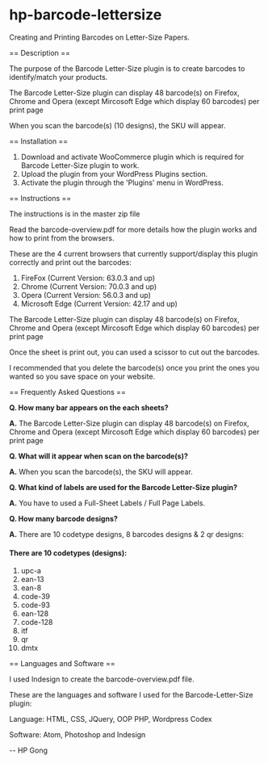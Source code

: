 # hp-barcode-lettersize

Creating and Printing Barcodes on Letter-Size Papers.

== Description ==

The purpose of the Barcode Letter-Size plugin is to create barcodes to identify/match your products.

The Barcode Letter-Size plugin can display 48 barcode(s) on Firefox, Chrome and Opera (except Mircosoft Edge which display 60 barcodes) per print page

When you scan the barcode(s) (10 designs), the SKU will appear.

== Installation ==

1. Download and activate WooCommerce plugin which is required for Barcode Letter-Size plugin to work.
2. Upload the plugin from your WordPress Plugins section.
3. Activate the plugin through the 'Plugins' menu in WordPress.

== Instructions ==

The instructions is in the master zip file

Read the barcode-overview.pdf for more details how the plugin works and how to print from the browsers.

These are the 4 current browsers that currently support/display this plugin correctly and print out the barcodes:

1. FireFox (Current Version: 63.0.3 and up)
2. Chrome (Current Version: 70.0.3 and up)
3. Opera (Current Version: 56.0.3 and up)
4. Microsoft Edge (Current Version: 42.17 and up)

The Barcode Letter-Size plugin can display 48 barcode(s) on Firefox, Chrome and Opera (except Mircosoft Edge which display 60 barcodes) per print page

Once the sheet is print out, you can used a scissor to cut out the barcodes.

I recommended that you delete the barcode(s) once you print the ones you wanted so you save space on your website.

== Frequently Asked Questions == 

<b>Q. How many bar appears on the each sheets?</b>

<b>A.</b> The Barcode Letter-Size plugin can display 48 barcode(s) on Firefox, Chrome and Opera (except Mircosoft Edge which display 60 barcodes) per print page

<b>Q. What will it appear when scan on the barcode(s)?</b>

<b>A.</b> When you scan the barcode(s), the SKU will appear.

<b>Q. What kind of labels are used for the Barcode Letter-Size plugin?</b>

<b>A.</b> You have to used a Full-Sheet Labels / Full Page Labels.

<b>Q. How many barcode designs?</b>

<b>A.</b> There are 10 codetype designs, 8 barcodes designs & 2 qr designs:

<h4> There are 10 codetypes (designs): </h4>

1. upc-a
2. ean-13
3. ean-8
4. code-39
5. code-93
6. ean-128
7. code-128
8. itf
9. qr
10. dmtx

== Languages and Software ==

I used Indesign to create the barcode-overview.pdf file.

These are the languages and software I used for the Barcode-Letter-Size plugin:

Language: HTML, CSS, JQuery, OOP PHP, Wordpress Codex

Software: Atom, Photoshop and Indesign

-- HP Gong
